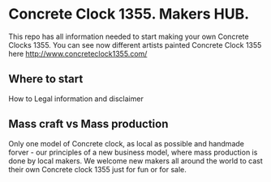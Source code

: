 # Concrete Clock 1355. Makers HUB.
This repo has all information needed to start making your own Concrete Clocks 1355. You can see now different artists painted Concrete Clock 1355 here http://www.concreteclock1355.com/

## Where to start
How to
Legal information and disclaimer


## Mass craft vs Mass production
Only one model of Concrete clock, as local as possible and handmade forver - our principles of a new business model, where mass production is done by local makers. We welcome new makers all around the world to cast their own Concrete clock 1355 just for fun or for sale.